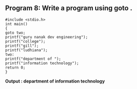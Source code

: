 ## Program 8: Write a program using goto .
```
#include <stdio.h>
int main() 
{
goto two;
printf("guru nanak dev engineering");
printf("college");
printf("gill");
printf("ludhiana");
two:
printf("department of ");
printf("information technology");
return 0;
}
```
**Output : department of information technology**
